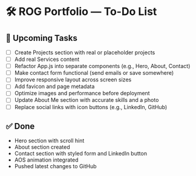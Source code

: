 # 🛠️ ROG Portfolio — To-Do List

## 🔧 Upcoming Tasks
- [ ] Create Projects section with real or placeholder projects
- [ ] Add real Services content
- [ ] Refactor App.js into separate components (e.g., Hero, About, Contact)
- [ ] Make contact form functional (send emails or save somewhere)
- [ ] Improve responsive layout across screen sizes
- [ ] Add favicon and page metadata
- [ ] Optimize images and performance before deployment
- [ ] Update About Me section with accurate skills and a photo
- [ ] Replace social links with icon buttons (e.g., LinkedIn, GitHub)

## ✅ Done
- Hero section with scroll hint
- About section created
- Contact section with styled form and LinkedIn button
- AOS animation integrated
- Pushed latest changes to GitHub
